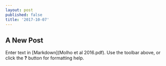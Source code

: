 ```yaml
---
layout: post
published: false
title: '2017-10-07'
---
```

## A New Post

Enter text in [Markdown](Molho et al 2016.pdf). Use the toolbar above, or click the **?** button for formatting help.
